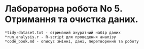 # Лабораторна робота No 5. Отримання та очистка даних.

```
*tidy-dataset.txt - отриманий акуратний набір даних
*run_analysis.r - R-script для проведення аналізу
*code_book.md - описує змінні, дані, перетворення та роботу
```
